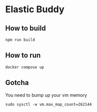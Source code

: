 # Elastic Buddy

## How to build

```
npm run build
```

## How to run

```
docker compose up
```

## Gotcha
You need to bump up your vm memory

```
sudo sysctl -w vm.max_map_count=262144
```
